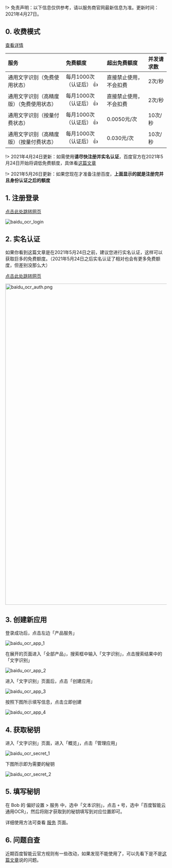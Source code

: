 !> 免责声明：以下信息仅供参考，请以服务商官网最新信息为准。更新时间：2021年4月27日。

## 0. 收费模式

[查看详情](https://cloud.baidu.com/doc/OCR/s/9k3h7xuv6)

| 服务 | 免费额度 | 超出免费额度 | 并发请求数 |
| :-- | :-- | :-- | :-- |
| 通用文字识别（免费使用状态） | 每月1000次（认证后） 👍 | 直接禁止使用，不会扣费 | 2次/秒 |
| 通用文字识别（高精度版）（免费使用状态） | 每月1000次（认证后） 👍  | 直接禁止使用，不会扣费 | 2次/秒 |
| 通用文字识别（按量付费状态） | 每月1000次（认证后） 👍 | 0.0050元/次 | 10次/秒 |
| 通用文字识别（高精度版）（按量付费状态） | 每月1000次（认证后） 👍  | 0.030元/次 | 10次/秒 |

!> 2021年4月24日更新：如需使用**请尽快注册并实名认证**，百度官方在2021年5月24日开始将调低免费额度，具体看[这篇文章](blog/2021-04-26-baidu-ocr-news)

!> 2021年5月26日更新：如果您现在才准备注册百度，**上面显示的就是注册完并且身份认证之后的额度**

## 1. 注册登录

[点击此处跳转网页](https://cloud.baidu.com/)

![baidu_ocr_login](https://gitee.com/ripperhe/oss/raw/master/2020/0502/baidu_ocr_login.png)

## 2. 实名认证

如果你看到这篇文章是在2021年5月24日之前，建议您进行实名认证，这样可以获取巨多的免费额度。（2021年5月24日之后实名认证了相对也会有更多免费额度，但差别没那么大）

[点击此处跳转网页](https://console.bce.baidu.com/qualify/#/qualify/index)

<img src="https://cdn.jsdelivr.net/gh/ripperhe/oss@master/2021/0426/baidu_ocr_auth.png" alt="baidu_ocr_auth.png" width=1000 />

## 3. 创建新应用

登录成功后，点击左边「产品服务」

![baidu_ocr_app_1](https://gitee.com/ripperhe/oss/raw/master/2020/0502/baidu_ocr_app_1.png)

在展开的页面进入「全部产品」，搜索框中输入「文字识别」，点击搜索结果中的「文字识别」

![baidu_ocr_app_2](https://gitee.com/ripperhe/oss/raw/master/2020/0502/baidu_ocr_app_2.png)

进入「文字识别」页面后，点击「创建应用」

![baidu_ocr_app_3](https://gitee.com/ripperhe/oss/raw/master/2020/0502/baidu_ocr_app_3.png)

按照下图所示填写信息，点击立即创建

![baidu_ocr_app_4](https://gitee.com/ripperhe/oss/raw/master/2020/0502/baidu_ocr_app_4.png)

## 4. 获取秘钥

进入「文字识别」页面，进入「概览」，点击「管理应用」

![baidu_ocr_secret_1](https://gitee.com/ripperhe/oss/raw/master/2020/0502/baidu_ocr_secret_1.png)

下图所示即为需要的秘钥

![baidu_ocr_secret_2](https://gitee.com/ripperhe/oss/raw/master/2020/0502/baidu_ocr_secret_2.png)

## 5. 填写秘钥

在 Bob 的 偏好设置 > 服务 中，选中「文本识别」，点击 `+` 号，选中「百度智能云通用OCR」，然后将刚才获取到的秘钥填写到对应位置即可。

详细使用方法可查看 [服务](general/quickstart/service) 页面。

## 6. 问题自查

近期百度智能云官方规则有一些改动，如果发现不能使用了，可以先看下是不是[这篇文章](blog/2021-06-23-baidu-ocr-error)说的问题。


